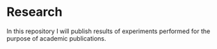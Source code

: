 # Research

In this repository I will publish results of experiments performed for the purpose of academic publications.

